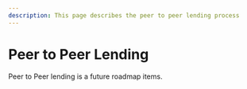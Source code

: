 ```yaml
---
description: This page describes the peer to peer lending process
---
```


# Peer to Peer Lending

Peer to Peer lending is a future roadmap items.
